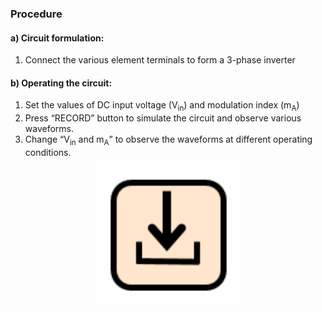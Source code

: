 ### Procedure

#### a) Circuit formulation:
1. Connect the various element terminals to form a 3-phase inverter<br>

#### b) Operating the circuit:
1) Set the values of DC input voltage (V<sub>in</sub>) and modulation index (m<sub>A</sub>)<br>
2) Press “RECORD” button to simulate the circuit and observe various waveforms.<br>
3) Change “V<sub>in</sub> and m<sub>A</sub>” to observe the waveforms at different operating conditions.<br>

<center>
  <img src="images/proced1.png" height="220px">
</center>
